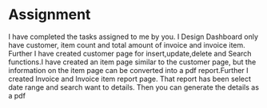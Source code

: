# Assignment
I have completed the tasks assigned to me by you. I Design Dashboard only have customer, item count and total amount of invoice and invoice item. Further I have created customer page for insert,update,delete and Search functions.I have created an item page similar to the customer page, but the information on the item page can be converted into a pdf report.Further I created Invoice and Invoice item report page. That report has been select date range and search want to details. Then you can generate the details as a pdf
